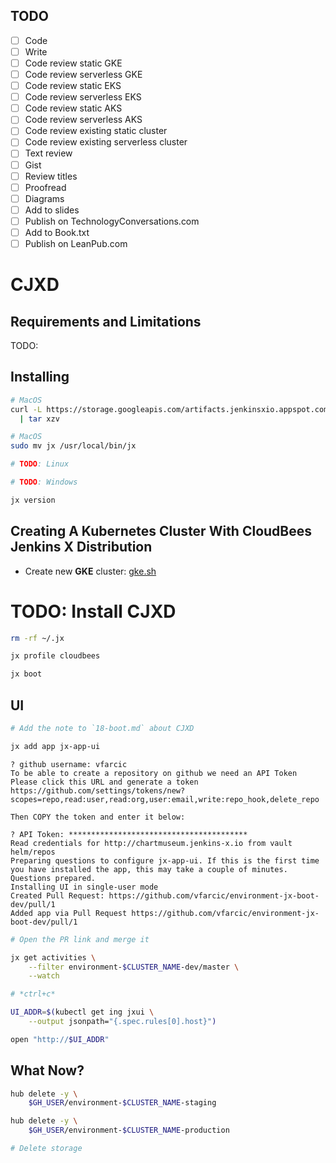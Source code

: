 ## TODO

- [ ] Code
- [ ] Write
- [ ] Code review static GKE
- [ ] Code review serverless GKE
- [ ] Code review static EKS
- [ ] Code review serverless EKS
- [ ] Code review static AKS
- [ ] Code review serverless AKS
- [ ] Code review existing static cluster
- [ ] Code review existing serverless cluster
- [ ] Text review
- [ ] Gist
- [ ] Review titles
- [ ] Proofread
- [ ] Diagrams
- [ ] Add to slides
- [ ] Publish on TechnologyConversations.com
- [ ] Add to Book.txt
- [ ] Publish on LeanPub.com 

# CJXD

## Requirements and Limitations

TODO:

## Installing

```bash
# MacOS
curl -L https://storage.googleapis.com/artifacts.jenkinsxio.appspot.com/binaries/cjxd/latest/jx-darwin-amd64.tar.gz \
  | tar xzv

# MacOS
sudo mv jx /usr/local/bin/jx

# TODO: Linux

# TODO: Windows

jx version
```

## Creating A Kubernetes Cluster With CloudBees Jenkins X Distribution

* Create new **GKE** cluster: [gke.sh](https://gist.github.com/1b7a1c833bae1d5da02f4fd7b3cd3c17)

# TODO: Install CJXD

```bash
rm -rf ~/.jx

jx profile cloudbees

jx boot
```

## UI

```bash
# Add the note to `18-boot.md` about CJXD

jx add app jx-app-ui
```

```
? github username: vfarcic
To be able to create a repository on github we need an API Token
Please click this URL and generate a token 
https://github.com/settings/tokens/new?scopes=repo,read:user,read:org,user:email,write:repo_hook,delete_repo

Then COPY the token and enter it below:

? API Token: ****************************************
Read credentials for http://chartmuseum.jenkins-x.io from vault helm/repos
Preparing questions to configure jx-app-ui. If this is the first time you have installed the app, this may take a couple of minutes.
Questions prepared.
Installing UI in single-user mode
Created Pull Request: https://github.com/vfarcic/environment-jx-boot-dev/pull/1
Added app via Pull Request https://github.com/vfarcic/environment-jx-boot-dev/pull/1
```

```bash
# Open the PR link and merge it

jx get activities \
    --filter environment-$CLUSTER_NAME-dev/master \
    --watch

# *ctrl+c*

UI_ADDR=$(kubectl get ing jxui \
    --output jsonpath="{.spec.rules[0].host}")

open "http://$UI_ADDR"
```

## What Now?

```bash
hub delete -y \
    $GH_USER/environment-$CLUSTER_NAME-staging

hub delete -y \
    $GH_USER/environment-$CLUSTER_NAME-production

# Delete storage
```